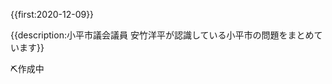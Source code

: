 {{first:2020-12-09}}

{{description:小平市議会議員 安竹洋平が認識している小平市の問題をまとめています}}

⛏️作成中

<!--

# 小平市の問題点一覧

私が認識している小平市の問題点をまとめています。一つずつ解決する必要があります。

## ICT化の著しい遅れ
- 本庁舎でwifiが完備されていない
- 会議でノートPCを使用する職員があまりにも少ない
  - 重い紙の資料を持ち込んでいる
- すべての会議は発言者がマイクで発言し、自動で文字起こしをすればよい（グーグルドライブの音声機能など）
- 議会へのノートPC等持ち込みが禁止されている
- 資料がすべて紙で配られる
  - 基本はタブレットに電子データを送信する
- 電子化されていない資料がある
  - 全ての公開資料は
- PDFが複数のファイルに分割されている

-->